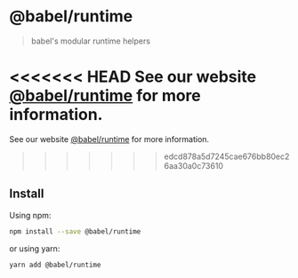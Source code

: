 # @babel/runtime

> babel's modular runtime helpers

<<<<<<< HEAD
See our website [@babel/runtime](https://babeljs.io/docs/en/babel-runtime) for more information.
=======
See our website [@babel/runtime](https://babeljs.io/docs/babel-runtime) for more information.
>>>>>>> edcd878a5d7245cae676bb80ec26aa30a0c73610

## Install

Using npm:

```sh
npm install --save @babel/runtime
```

or using yarn:

```sh
yarn add @babel/runtime
```
